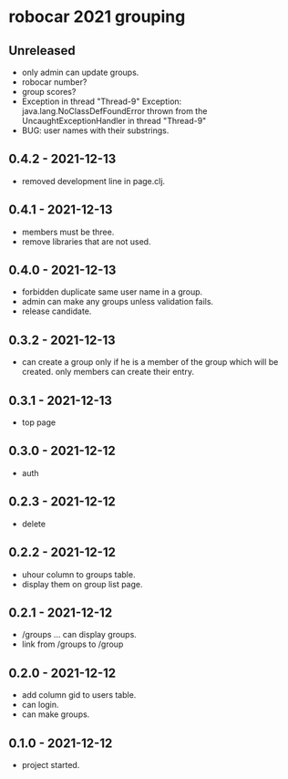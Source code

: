 # robocar 2021 grouping

## Unreleased
- only admin can update groups.
- robocar number?
- group scores?
- Exception in thread "Thread-9"
Exception: java.lang.NoClassDefFoundError thrown from the UncaughtExceptionHandler in thread "Thread-9"
- BUG: user names with their substrings.

## 0.4.2 - 2021-12-13
- removed development line in page.clj.

## 0.4.1 - 2021-12-13
- members must be three.
- remove libraries that are not used.

## 0.4.0 - 2021-12-13
- forbidden duplicate same user name in a group.
- admin can make any groups unless validation fails.
- release candidate.

## 0.3.2 - 2021-12-13
- can create a group only if he is a member of the group
which will be created. only members can create their entry.

## 0.3.1 - 2021-12-13
- top page

## 0.3.0 - 2021-12-12
- auth

## 0.2.3 - 2021-12-12
- delete

## 0.2.2 - 2021-12-12
- uhour column to groups table.
- display them on group list page.

## 0.2.1 - 2021-12-12
- /groups ... can display groups.
- link from /groups to /group

## 0.2.0 - 2021-12-12
- add column gid to users table.
- can login.
- can make groups.

## 0.1.0 - 2021-12-12
- project started.
